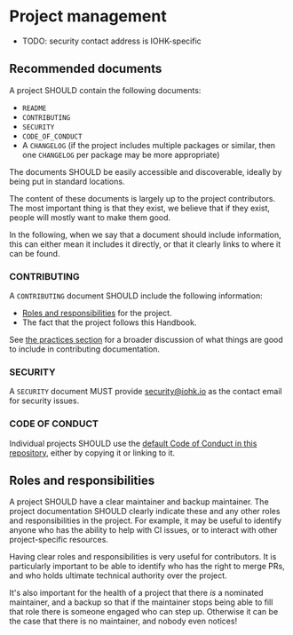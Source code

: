 # Project management

- TODO: security contact address is IOHK-specific

## Recommended documents

A project SHOULD contain the following documents:
- `README`
- `CONTRIBUTING`
- `SECURITY`
- `CODE_OF_CONDUCT`
- A `CHANGELOG` (if the project includes multiple packages or similar, then one `CHANGELOG` per package may be more appropriate)

The documents SHOULD be easily accessible and discoverable, ideally by being put in standard locations.

The content of these documents is largely up to the project contributors. 
The most important thing is that they exist, we believe that if they exist, people will mostly want to make them good.

In the following, when we say that a document should include information, this can either mean it includes it directly, or that it clearly links to where it can be found.

### CONTRIBUTING

A `CONTRIBUTING` document SHOULD include the following information:
- [Roles and responsibilities](#roles-and-responsibilities) for the project.
- The fact that the project follows this Handbook.

See [the practices section](../../practices/project/index.html) for a broader discussion of what things are good to include in contributing documentation.

### SECURITY

A `SECURITY` document MUST provide security@iohk.io as the contact email for security issues.

### CODE OF CONDUCT

Individual projects SHOULD use the [default Code of Conduct in this repository](https://github.com/input-output-hk/cardano-engineering-handbook/blob/main/CODE-OF-CONDUCT.md), either by copying it or linking to it.

## Roles and responsibilities

A project SHOULD have a clear maintainer and backup maintainer.
The project documentation SHOULD clearly indicate these and any other roles and responsibilities in the project. 
For example, it may be useful to identify anyone who has the ability to help with CI issues, or to interact with other project-specific resources.

Having clear roles and responsibilities is very useful for contributors.
It is particularly important to be able to identify who has the right to merge PRs, and who holds ultimate technical authority over the project.

It's also important for the health of a project that there _is_ a nominated maintainer, and a backup so that if the maintainer stops being able to fill that role there is someone engaged who can step up.
Otherwise it can be the case that there is no maintainer, and nobody even notices!
